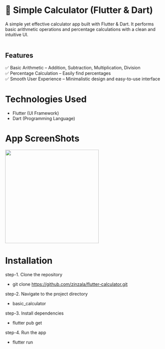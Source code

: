# 🔢 Simple Calculator (Flutter & Dart)
A simple yet effective calculator app built with Flutter & Dart. It performs basic arithmetic operations and percentage calculations with a clean and intuitive UI.
<br></br>
## Features
✅ Basic Arithmetic – Addition, Subtraction, Multiplication, Division <br>
✅ Percentage Calculation – Easily find percentages<br>
✅ Smooth User Experience – Minimalistic design and easy-to-use interface

# Technologies Used
 - Flutter (UI Framework)
 - Dart (Programming Language)

# App ScreenShots
<img src="https://github.com/user-attachments/assets/105bc5f8-d6bd-4221-8fce-7810d4a17243" width="300" />

# Installation
step-1. Clone the repository
 - git clone https://github.com/zinzala/flutter-calculator.git

step-2. Navigate to the project directory
 - basic_calculator
  
step-3. Install dependencies
 - flutter pub get

step-4. Run the app
 - flutter run

